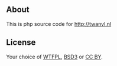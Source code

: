 About
------
This is php source code for http://twanvl.nl


License
--------
Your choice of [WTFPL](http://sam.zoy.org/wtfpl/), [BSD3](http://en.wikipedia.org/wiki/BSD_licenses#3-clause_license_.28.22New_BSD_License.22_or_.22Modified_BSD_License.22.29) or [CC BY](http://creativecommons.org/licenses/by/3.0/us/).

